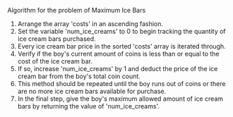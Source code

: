 Algorithm for the problem of Maximum Ice Bars 

1. Arrange the array 'costs' in an ascending fashion.
2. Set the variable 'num_ice_creams' to 0 to begin tracking the quantity of ice cream bars purchased.
3. Every ice cream bar price in the sorted 'costs' array is iterated through.
4. Verify if the boy's current amount of coins is less than or equal to the cost of the ice cream bar.
5. If so, increase 'num_ice_creams' by 1 and deduct the price of the ice cream bar from the boy's total coin count.
6. This method should be repeated until the boy runs out of coins or there are no more ice cream bars available for purchase.
7. In the final step, give the boy's maximum allowed amount of ice cream bars by returning the value of 'num_ice_creams'.
